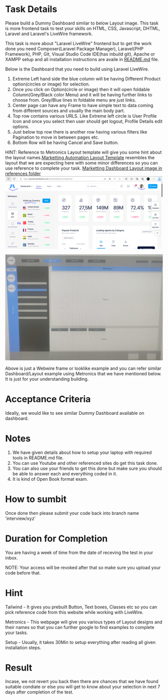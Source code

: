 # Task Details
Please build a Dummy Dashboard similar to below Layout image. This task is more frontend task to test your skills on HTML, CSS, Javascript, DHTML, Laravel and Laravel's LiveWire framework.

This task is more about "Laravel LiveWire" frontend but to get the work done you need Composer(Laravel Package Manager), Laravel(PHP Framework), PHP, Git, Visual Studio Code IDE(has inbuild git), Apache or XAMPP setup and all installation instructions are availe in [README.md](READMDE.md) file.

Below is the Dashboard that you need to build using Laravel LiveWire.

1. Extreme Left hand side the blue column will be having Different Product option(circles or image) for selection.
2. Once you click on Option(circle or image) then it will open foldable Column(Grey/Black color Menu) and it will be having further links to choose from. Grey/Blue lines in foldable menu are just links.
3. Center page can have any Frame to have simple text to data coming from different sources and usually the main body part.
4. Top row contains various URLS. Like Extreme left circle is User Profile Icon and once you select then user should get logout, Profile Details edit options.
5. Just below top row there is another row having various filters like Pagination to move in between pages etc.
6. Bottom Row will be having Cancel and Save button.

HINT: Reference to Metronics Layout template will give you some hint about the layout names.[Marketting Automation Layout Template](https://preview.keenthemes.com/metronic8/demo31/index.html) resembles the layout that we are expecting here with some minor differences so you can use reference to complete your task. [Marketting Dashboard Layout image in references folder](references/Metrnoics-Marketting-Layout.PNG)
![ALT](references/Metrnoics-Marketting-Layout.PNG)

![ALT](references/dashboard-example.PNG)

Above is just a Webwire frame or looklike example and you can refer similar Dashboard/Layout example using Metronics that we have mentioned below. It is just for your understanding building.

# Acceptance Criteria
Ideally, we would like to see similar Dummy Dashboard available on dashboard.

# Notes
1. We have given details about how to setup your laptop with required tools in README.md file.
2. You can use Youtube and other referenced sites do get this task done.
3. You can also use your friends to get this done but make sure you should be able to answer each and everything coded in it.
4. It is kind of Open Book format exam.


# How to sumbit
Once done then please submit your code back into branch name 'interview/xyz'

# Duration for Completion
You are having a week of time from the date of receving the test in your inbox.

NOTE: Your access will be revoked after that so make sure you upload your code before that.

# Hint
 Tailwind - It gives you prebuilt Button, Text boxes, Classes etc so you can pick reference code from this website while working with LiveWire.
 
 Metronics - This webpage will give you various types of Layout designs and their names so that you can further google to find examples to complete your tasks.

 Setup - Usually, it takes 30Min to setup everything after reading all given installation steps.

# Result
Incase, we not revert you back then there are chances that we have found suitable condiate or else you will get to know about your selection in next 7 days after completion of the test.
